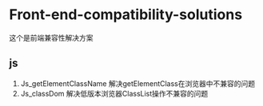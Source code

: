 # Front-end-compatibility-solutions
这个是前端兼容性解决方案
## js
1. Js_getElementClassName 解决getElementClass在浏览器中不兼容的问题
2. Js_classDom 解决低版本浏览器ClassList操作不兼容的问题

